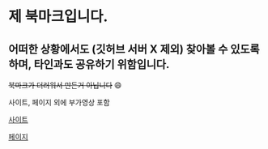 # 제 북마크입니다.
## 어떠한 상황에서도 (깃허브 서버 X 제외) 찾아볼 수 있도록 하며, 타인과도 공유하기 위함입니다.
~~북마크가 더러워서 만든거 아닙니다~~ :smile:

사이트, 페이지 외에 부가영상 포함





<a href="https://github.com/hbsowo58/bookmark/blob/master/site/site.md"> 사이트 <br>
  
<a href="https://github.com/hbsowo58/bookmark/blob/master/page/page.md"> 페이지 <br>





